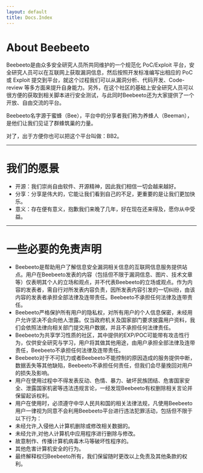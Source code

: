 ```yaml
---
layout: default
title: Docs.Index
---
```


# About Beebeeto

Beebeeto是由众多安全研究人员所共同维护的一个规范化 PoC/Exploit 平台，安全研究人员可以在互联网上获取漏洞信息，然后按照开发标准编写出相应的 PoC 或 Exploit 提交到平台，就这个过程我们可以从漏洞分析、代码开发、Code-review 等多方面来提升自身能力。另外，在这个社区的基础上安全研究人员可以很方便的获取到相关脚本进行安全测试，与此同时Beebeeto还为大家提供了一个开放、自由交流的平台。

Beebeeto名字源于蜜蜂（Bee），平台中的分享者我们称为养蜂人（Beeman），是他们让我们见证了群蜂筑巢的力量。

对了，出于方便你也可以把这个平台叫做：BB2。

<hr class="content-hr">

# 我们的愿景

 * 开源：我们崇尚自由软件、开源精神，因此我们相信一切会越来越好。
 * 分享：分享是伟大的，它能让我们看到自己的不足，更重要的是让我们更加快乐。
 * 意义：存在便有意义，抱歉我们来晚了几年，好在现在还来得及，愿你从中受益。

<hr class="content-hr">

# 一些必要的免责声明

- Beebeeto是帮助用户了解信息安全漏洞相关信息的互联网信息服务提供站点。用户在Beebeeto发表的内容（包括但不限于漏洞信息、图片、技术文章等）仅表明其个人的立场和观点，并不代表Beebeeto的立场或观点。作为内容的发表者，需自行对所发表内容负责，因所发表内容引发的一切纠纷，由该内容的发表者承担全部法律及连带责任。Beebeeto不承担任何法律及连带责任。
- Beebeeto严格保护所有用户的隐私权，对所有用户的个人信息保密，未经用户允许坚决不会向他人泄露。仅当政府机关及国家部门要求披露用户资料，我们会依照法律向相关部门提交用户数据，并且不承担任何法律责任。
- Beebeeto为共享学习性质的社区，其中提供的EXP/POC可能带有攻击性行为，仅供安全研究与学习，用户将其做其他用途，由用户承担全部法律及连带责任，Beebeeto不承担任何法律及连带责任。
- Beebeeto对于不可抗力或者Beebeeto不能控制的原因造成的服务提供中断，数据丢失等其他缺陷，Beebeeto不承担任何责任，但我们会尽量挽回对用户的损失及影响。
- 用户在使用过程中不得发表反动、色情、暴力、破坏民族团结、危害国家安全、泄露国家机密等违法违规言论，一经发现Beebeeto有权删除相关言论并保留起诉权利。
- 用户在使用时，必须遵守中华人民共和国的相关法律法规，凡使用Beebeeto用户一律视为同意不会利用Beebeeto平台进行违法犯罪活动，包括但不限于以下行为：
- 未经允许,入侵他人计算机删除或修改相关数据的。
- 未经允许,对他人计算机中应用程序进行删除与修改。
- 故意制作、传播计算机病毒木马等破坏性程序的。
- 其他危害计算机安全的行为。
- 最终解释权归Beebeeto所有，我们保留随时更改以上免责及其他条款的权利。

